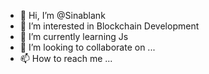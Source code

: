 - 👋 Hi, I’m @Sinablank
- 👀 I’m interested in Blockchain Development
- 🌱 I’m currently learning Js
- 💞️ I’m looking to collaborate on ...
- 📫 How to reach me ...

<!---
Sinablank/Sinablank is a ✨ special ✨ repository because its `README.md` (this file) appears on your GitHub profile.
You can click the Preview link to take a look at your changes.
--->
